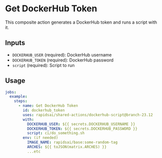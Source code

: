 # Get DockerHub Token

This composite action generates a DockerHub token and runs a script with it.

## Inputs

- `DOCKERHUB_USER` (required): DockerHub username
- `DOCKERHUB_TOKEN` (required): DockerHub password
- `script` (required): Script to run

## Usage

```yaml
jobs:
  example:
    steps:
      - name: Get DockerHub Token
        id: dockerhub_token
        uses: rapidsai/shared-actions/dockerhub-script@branch-23.12
        with:
          DOCKERHUB_USER: ${{ secrets.DOCKERHUB_USERNAME }}
          DOCKERHUB_TOKEN: ${{ secrets.DOCKERHUB_PASSWORD }}
          script: ci/do_something.sh
        env: (if needed)
          IMAGE_NAME: rapidsai/base:some-random-tag
          ARCHES: ${{ toJSON(matrix.ARCHES) }}
          ...etc
```

